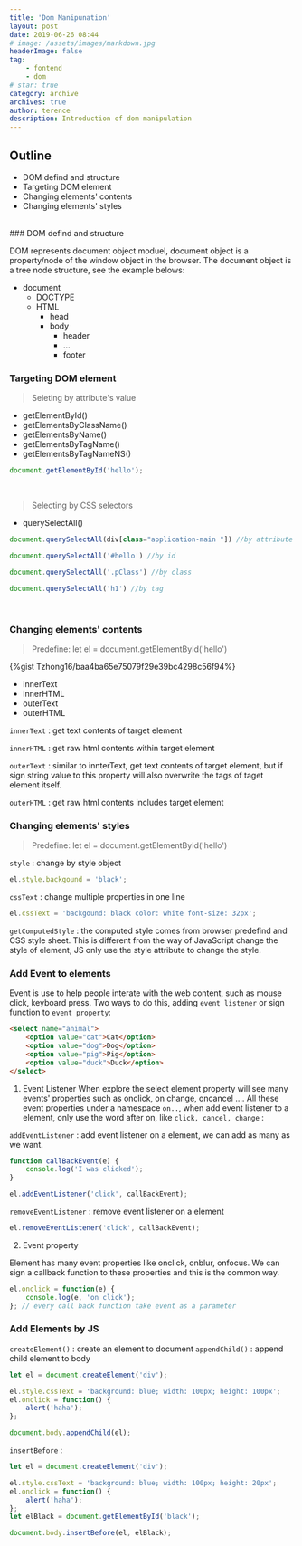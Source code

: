 ```yaml
---
title: 'Dom Manipunation'
layout: post
date: 2019-06-26 08:44
# image: /assets/images/markdown.jpg
headerImage: false
tag:
    - fontend
    - dom
# star: true
category: archive
archives: true
author: terence
description: Introduction of dom manipulation
---
```


## Outline

-   DOM defind and structure
-   Targeting DOM element
-   Changing elements' contents
-   Changing elements' styles

<br>
### DOM defind and structure

DOM represents document object moduel, document object is a property/node of the window object in the browser. The document object is a tree node structure, see the example belows:

-   document
    -   DOCTYPE
    -   HTML
        -   head
        -   body
            -   header
            -   ...
            -   footer

### Targeting DOM element

> Seleting by attribute's value

-   getElementById()
-   getElementsByClassName()
-   getElementsByName()
-   getElementsByTagName()
-   getElementsByTagNameNS()

```javascript
document.getElementById('hello');
```

<br>

> Selecting by CSS selectors

-   querySelectAll()

```javascript
document.querySelectAll(div[class="application-main "]) //by attribute and value

document.querySelectAll('#hello') //by id

document.querySelectAll('.pClass') //by class

document.querySelectAll('h1') //by tag
```

<br>

### Changing elements' contents

> Predefine: let el = document.getElementById('hello')

{%gist Tzhong16/baa4ba65e75079f29e39bc4298c56f94%}

-   innerText
-   innerHTML
-   outerText
-   outerHTML

`innerText` : get text contents of target element

`innerHTML` : get raw html contents within target element

`outerText` : similar to innterText, get text contents of target element, but if sign string value to this property will also overwrite the tags of taget element itself.

`outerHTML` : get raw html contents includes target element

### Changing elements' styles

> Predefine: let el = document.getElementById('hello')

`style` : change by style object

```javascript
el.style.backgound = 'black';
```

`cssText` : change multiple properties in one line

```javascript
el.cssText = 'backgound: black color: white font-size: 32px';
```

`getComputedStyle` : the computed style comes from browser predefind and CSS style sheet. This is different from the way of JavaScript change the style of element, JS only use the style attribute to change the style.

### Add Event to elements

Event is use to help people interate with the web content, such as mouse click, keyboard press. Two ways to do this, adding `event listener` or sign function to `event property`:

```html
<select name="animal">
    <option value="cat">Cat</option>
    <option value="dog">Dog</option>
    <option value="pig">Pig</option>
    <option value="duck">Duck</option>
</select>
```

1.  Event Listener
    When explore the select element property will see many events' properties such as onclick, on change, oncancel .... All these event properties under a namespace `on..`, when add event listener to a element, only use the word after on, like `click, cancel, change` :

`addEventListener` : add event listener on a element, we can add as many as we want.

```javascript
function callBackEvent(e) {
    console.log('I was clicked');
}

el.addEventListener('click', callBackEvent);
```

`removeEventListener` : remove event listener on a element

```javascript
el.removeEventListener('click', callBackEvent);
```

2. Event property

Element has many event properties like onclick, onblur, onfocus. We can sign a callback function to these properties and this is the common way.

```javascript
el.onclick = function(e) {
    console.log(e, 'on click');
}; // every call back function take event as a parameter
```

### Add Elements by JS

`createElement()` : create an element to document
`appendChild()` : append child element to body

```javascript
let el = document.createElement('div');

el.style.cssText = 'background: blue; width: 100px; height: 100px';
el.onclick = function() {
    alert('haha');
};

document.body.appendChild(el);
```

`insertBefore` :

```javascript
let el = document.createElement('div');

el.style.cssText = 'background: blue; width: 100px; height: 20px';
el.onclick = function() {
    alert('haha');
};
let elBlack = document.getElementById('black');

document.body.insertBefore(el, elBlack);
```
